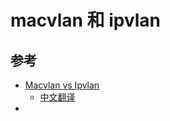 # macvlan 和 ipvlan



## 参考

- [Macvlan vs Ipvlan](https://hicu.be/macvlan-vs-ipvlan)
    - [中文翻译](https://www.jianshu.com/p/9b8c370baca1)
- 